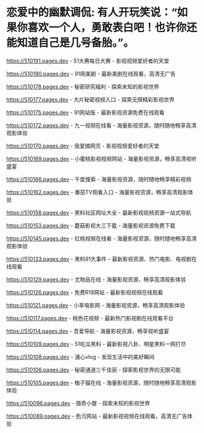 # 恋爱中的幽默调侃: 有人开玩笑说：“如果你喜欢一个人，勇敢表白吧！也许你还能知道自己是几号备胎。”。

https://510191.pages.dev - 51大赛每日大赛 - 影视视频爱好者的天堂

https://510190.pages.dev - 91网美剧 - 最新美剧在线观看，高清无广告

https://510178.pages.dev - 秘密研究福利 - 探索未知的影视世界

https://510177.pages.dev - 大片秘密视频入口 - 探索无限精彩影视世界

https://510175.pages.dev - 91网站版 - 最新影视资源免费在线观看

https://510172.pages.dev - 九一视频在线看 - 海量影视资源，随时随地畅享高清观影体验

https://510170.pages.dev - 我爱搞网页 - 影视视频爱好者的天堂

https://510169.pages.dev - 小蜜桃影视视频网站 - 海量影视资源，畅享高清视听盛宴

https://510166.pages.dev - 千度搜索 - 海量影视资源，随时随地畅享精彩视频

https://510162.pages.dev - 番茄TV观看入口 - 海量影视资源，畅享高清观影体验

https://510158.pages.dev - 黑料社区网址大全 - 最新影视视频资源一站式导航

https://510153.pages.dev - 蘑菇影视大三下载 - 海量影视资源免费下载

https://510145.pages.dev - 红桃视频在线看 - 海量影视资源，随时随地畅享高清观影体验

https://510133.pages.dev - 黑料91大事件 - 最新影视资源、热门电影、电视剧在线观看

https://510129.pages.dev - 尤物品在线 - 海量影视资源，畅享高清观影体验

https://510126.pages.dev - 免费R18网站 - 最新影视视频在线观看

https://510121.pages.dev - 小草电影网 - 海量影视资源，畅享高清观影体验

https://510117.pages.dev - 桃色花视频 - 最新热门影视剧在线观看平台

https://510114.pages.dev - 吾爱导航 - 海量影视资源，畅享视听盛宴

https://510109.pages.dev - 51吃瓜黑料 - 最新影视八卦、明星黑料一网打尽

https://510108.pages.dev - 溏心vlog - 发现生活中的美好瞬间

https://510106.pages.dev - 秘密通道三千佳丽 - 探索影视世界的无限可能

https://510105.pages.dev - 柚子猫在线 - 海量影视资源，随时随地畅享高清观影体验

https://510096.pages.dev - 猎奇小屋 - 探索未知的影视世界

https://510089.pages.dev - 色污网站 - 最新影视视频在线观看，高清无广告体验
